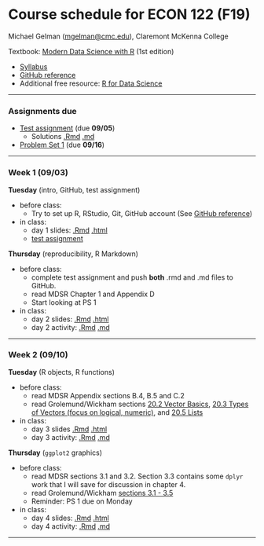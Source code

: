 Course schedule for ECON 122 (F19)
================

Michael Gelman (<mgelman@cmc.edu>), Claremont McKenna College

Textbook: [Modern Data Science with R](https://mdsr-book.github.io/) (1st edition)

-   [Syllabus](ECON122_F2019_DataScience_StatisticalLearning.pdf)
-   [GitHub reference](https://github.com/jfiksel/github-classroom-for-students)
-   Additional free resource: [R for Data Science](http://r4ds.had.co.nz/)

------------------------------------------------------------------------
### Assignments due

- [Test assignment](https://classroom.github.com/a/SVGJxcTY) (due **09/05**) 
    - Solutions [.Rmd](PS/test-assignment-solution.Rmd) [.md](PS/test-assignment-solution.md)
- [Problem Set 1](https://classroom.github.com/a/S-M3hJCr) (due **09/16**)
------------------------------------------------------------------------

### Week 1 (09/03)

**Tuesday** (intro, GitHub, test assignment) 

-   before class:
    - Try to set up R, RStudio, Git, GitHub account (See [GitHub reference](https://github.com/jfiksel/github-classroom-for-students))
-   in class: 
    -   day 1 slides: [.Rmd](docs/day1_IntroSlides.Rmd) [.html](https://econ122-f19.github.io/home/day1_IntroSlides.html)
    -   [test assignment](https://classroom.github.com/a/SVGJxcTY)

**Thursday** (reproducibility, R Markdown)

-   before class:
    -   complete test assignment and push **both** .rmd and .md files to GitHub.
    -   read MDSR Chapter 1 and Appendix D
    -   Start looking at PS 1
-   in class: 
    -   day 2 slides: [.Rmd](docs/day2_RMarkdown.Rmd) [.html](https://econ122-f19.github.io/home/day2_RMarkdown.html)
    -   day 2 activity: [.Rmd](activities/day2_MarkdownActivity.Rmd) [.md](activities/day2_MarkdownActivity.md)
    

------------------------------------------------------------------------

### Week 2 (09/10)

**Tuesday** (R objects, R functions)

-   before class:
    -   read MDSR Appendix sections B.4, B.5 and C.2
    -   read Grolemund/Wickham sections [20.2 Vector Basics](http://r4ds.had.co.nz/vectors.html#vector-basics), [20.3 Types of Vectors (focus on logical, numeric)](http://r4ds.had.co.nz/vectors.html#important-types-of-atomic-vector), and [20.5 Lists](http://r4ds.had.co.nz/vectors.html#lists)
-   in class: 
    -   day 3 slides [.Rmd](docs/day3_RObjectsSlides.Rmd) [.html](https://econ122-f19.github.io/home/day3_RObjectsSlides.html)
    -   day 3 activity: [.Rmd](activities/day3_RObjectsActivity.Rmd) [.md](activities/day3_RObjectsActivity.md)

**Thursday** (`ggplot2` graphics)

-   before class:
    -   read MDSR sections 3.1 and 3.2. Section 3.3 contains some `dplyr` work that I will save for discussion in chapter 4.
    -   read Grolemund/Wickham [sections 3.1 - 3.5](http://r4ds.had.co.nz/data-visualisation.html)    
    -   Reminder: PS 1 due on Monday
-   in class: 
    -   day 4 slides: [.Rmd](docs/day4_ggplotSlides.Rmd) [.html](https://econ122-f19.github.io/home/day4_ggplotSlides.html)
    -   day 4 activity: [.Rmd](activities/day4_ggplotActivity.Rmd) [.md](activities/day4_ggplotActivity.md)

------------------------------------------------------------------------
